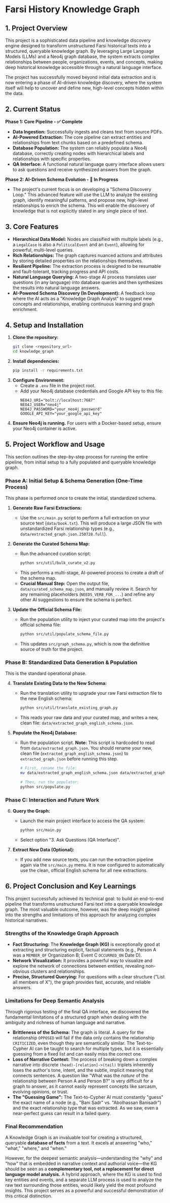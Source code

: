 # Farsi History Knowledge Graph

## 1. Project Overview

This project is a sophisticated data pipeline and knowledge discovery engine designed to transform unstructured Farsi historical texts into a structured, queryable knowledge graph. By leveraging Large Language Models (LLMs) and a Neo4j graph database, the system extracts complex relationships between people, organizations, events, and concepts, making deep historical knowledge accessible through a natural language interface.

The project has successfully moved beyond initial data extraction and is now entering a phase of AI-driven knowledge discovery, where the system itself will help to uncover and define new, high-level concepts hidden within the data.

## 2. Current Status

**Phase 1: Core Pipeline - ✅ Complete**
-   **Data Ingestion:** Successfully ingests and cleans text from source PDFs.
-   **AI-Powered Extraction:** The core pipeline can extract entities and relationships from text chunks based on a predefined schema.
-   **Database Population:** The system can reliably populate a Neo4j database, correctly creating nodes with hierarchical labels and relationships with specific properties.
-   **QA Interface:** A functional natural language query interface allows users to ask questions and receive synthesized answers from the graph.

**Phase 2: AI-Driven Schema Evolution - 🚧 In Progress**
-   The project's current focus is on developing a "Schema Discovery Loop." This advanced feature will use the LLM to analyze the existing graph, identify meaningful patterns, and propose new, high-level relationships to enrich the schema. This will enable the discovery of knowledge that is not explicitly stated in any single piece of text.

## 3. Core Features

*   **Hierarchical Data Model:** Nodes are classified with multiple labels (e.g., a `LegalCase` is also a `PoliticalEvent` and an `Event`), allowing for powerful, multi-level queries.
*   **Rich Relationships:** The graph captures nuanced actions and attributes by storing detailed properties on the relationships themselves.
*   **Resilient Pipeline:** The extraction process is designed to be resumable and fault-tolerant, tracking progress and API costs.
*   **Natural Language Querying:** A two-stage AI process translates user questions (in any language) into database queries and then synthesizes the results into natural language answers.
*   **AI-Powered Schema Discovery (In Development):** A feedback loop where the AI acts as a "Knowledge Graph Analyst" to suggest new concepts and relationships, enabling continuous learning and graph enrichment.

## 4. Setup and Installation

1.  **Clone the repository:**
    ```bash
    git clone <repository_url>
    cd knowledge_graph
    ```
2.  **Install dependencies:**
    ```bash
    pip install -r requirements.txt
    ```
3.  **Configure Environment:**
    -   Create a `.env` file in the project root.
    -   Add your Neo4j database credentials and Google API key to this file:
        ```
        NEO4J_URI="bolt://localhost:7687"
        NEO4J_USER="neo4j"
        NEO4J_PASSWORD="your_neo4j_password"
        GOOGLE_API_KEY="your_google_api_key"
        ```
4.  **Ensure Neo4j is running.** For users with a Docker-based setup, ensure your Neo4j container is active.

## 5. Project Workflow and Usage

This section outlines the step-by-step process for running the entire pipeline, from initial setup to a fully populated and queryable knowledge graph.

### **Phase A: Initial Setup & Schema Generation (One-Time Process)**

This phase is performed once to create the initial, standardized schema.

1.  **Generate Raw Farsi Extractions:**
    -   Use the `src/main.py` script to perform a full extraction on your source text (`data/book.txt`). This will produce a large JSON file with unstandardized Farsi relationship types (e.g., `data/extracted_graph.json.250728.full`).

2.  **Generate the Curated Schema Map:**
    -   Run the advanced curation script:
        ```bash
        python src/util/bulk_curate_v2.py
        ```
    -   This performs a multi-stage, AI-powered process to create a draft of the schema map.
    -   **Crucial Manual Step:** Open the output file, `data/curated_schema_map.json`, and manually review it. Search for any remaining placeholders (`NEEDS_VERB_FOR_...`) and refine any other AI suggestions to ensure the schema is perfect.

3.  **Update the Official Schema File:**
    -   Run the population utility to inject your curated map into the project's official schema file:
        ```bash
        python src/util/populate_schema_file.py
        ```
    -   This updates `src/graph_schema.py`, which is now the definitive source of truth for the project.

### **Phase B: Standardized Data Generation & Population**

This is the standard operational phase.

4.  **Translate Existing Data to the New Schema:**
    -   Run the translation utility to upgrade your raw Farsi extraction file to the new English schema:
        ```bash
        python src/util/translate_existing_graph.py
        ```
    -   This reads your raw data and your curated map, and writes a new, clean file: `data/extracted_graph_english_schema.json`.

5.  **Populate the Neo4j Database:**
    -   Run the population script. **Note:** This script is hardcoded to read from `data/extracted_graph.json`. You should rename your new, clean file (`extracted_graph_english_schema.json`) to `extracted_graph.json` before running this step.
        ```bash
        # First, rename the file:
        mv data/extracted_graph_english_schema.json data/extracted_graph.json

        # Then, run the populator:
        python src/populate.py
        ```

### **Phase C: Interaction and Future Work**

6.  **Query the Graph:**
    -   Launch the main project interface to access the QA system:
        ```bash
        python src/main.py
        ```
    -   Select option "3. Ask Questions (QA Interface)".

7.  **Extract New Data (Optional):**
    -   If you add new source texts, you can run the extraction pipeline again via the `src/main.py` menu. It is now configured to automatically use the clean, official English schema for all new extractions.

## 6. Project Conclusion and Key Learnings

This project successfully achieved its technical goal: to build an end-to-end pipeline that transforms unstructured Farsi text into a queryable knowledge graph. The most valuable outcome, however, was the deep insight gained into the strengths and limitations of this approach for analyzing complex historical narratives.

### Strengths of the Knowledge Graph Approach

*   **Fact Structuring:** The **Knowledge Graph (KG)** is exceptionally good at extracting and structuring explicit, factual statements (e.g., Person A was a `MEMBER_OF` Organization B; Event C `OCCURRED_ON` Date D).
*   **Network Visualization:** It provides a powerful way to visualize and explore the network of connections between entities, revealing non-obvious clusters and relationships.
*   **Precise, Structured Querying:** For questions with a clear structure ("List all members of X"), the graph provides fast, accurate, and reliable answers.

### Limitations for Deep Semantic Analysis

Through rigorous testing of the final QA interface, we discovered the fundamental limitations of a structured graph when dealing with the ambiguity and richness of human language and narrative.

*   **Brittleness of the Schema:** The graph is literal. A query for the relationship `OPPOSED` will fail if the data only contains the relationship `CRITICIZED`, even though they are semantically similar. The Text-to-Cypher AI can be taught to search for multiple types, but it is essentially guessing from a fixed list and can easily miss the correct one.
*   **Loss of Narrative Context:** The process of breaking down a complex narrative into discrete `(head)-[relation]->(tail)` triplets inherently loses the author's tone, intent, and the subtle, implicit meaning that connects sentences. A question like "What was the *nature* of the relationship between Person A and Person B?" is very difficult for a graph to answer, as it cannot easily represent concepts like sarcasm, evolving opinions, or trust.
*   **The "Guessing Game":** The Text-to-Cypher AI must constantly "guess" the exact name of a node (e.g., "Bani Sadr" vs. "Abolhassan Banisadr") and the exact relationship type that was extracted. As we saw, even a near-perfect guess can result in a failed query.

### Final Recommendation

A Knowledge Graph is an invaluable tool for creating a structured, queryable **database of facts** from a text. It excels at answering "who," "what," "where," and "when."

However, for the deepest semantic analysis—understanding the "why" and "how" that is embedded in narrative context and authorial voice—the KG should be seen as a **complementary tool, not a replacement for direct language model analysis.** A hybrid approach, where the KG is used to find key entities and events, and a separate LLM process is used to analyze the raw text surrounding those entities, would likely yield the most profound insights. This project serves as a powerful and successful demonstration of this critical distinction.